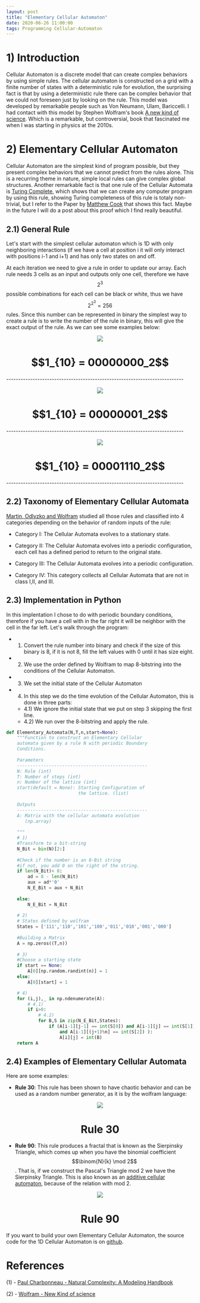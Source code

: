 ```yaml
---
layout: post
title: "Elementary Cellular Automaton"
date: 2020-06-26 11:00:00
tags: Programming Cellular-Automaton
---
```


# 1) Introduction

Cellular Automaton is a discrete model that can create complex behaviors by using simple rules. The cellular automaton is constructed on a grid with a finite number of states with a deterministic rule for evolution, the surprising fact is that by using a deterministic rule there can be complex behavior that we could not foreseen just by looking on the rule. This model was developed by remarkable people such as Von Neumann, Ulam, Bariccelli. I had contact with this model by Stephen Wolfram's book [A new kind of science](https://www.wolframscience.com/nks/). Which is a remarkable, but controversial, book that fascinated me when I was starting in physics at the 2010s. 

# 2) Elementary Cellular Automaton

Cellular Automaton are the simplest kind of program possible, but they present complex behaviors that we cannot predict from the rules alone. This is a recurring theme in nature, simple local rules can give complex global structures. Another remarkable fact is that one rule of the Cellular Automata is [Turing Complete](https://en.wikipedia.org/wiki/Turing_completeness), which shows that we can create any computer program by using this rule, showing Turing completeness of this rule is totaly non-trivial, but I refer to the Paper by [Matthew Cook](https://wpmedia.wolfram.com/uploads/sites/13/2018/02/15-1-1.pdf) that shows this fact. Maybe in the future I will do a post about this proof which I find really beautiful.

## 2.1) General Rule

Let's start with the simplest cellular automaton which is 1D with only neighboring interactions (if we have a cell at position i it will only interact with positions i-1 and i+1) and has only two states on and off. 

At each iteration we need to give a rule in order to update our array. Each rule needs 3 cells as an input and outputs only one cell, therefore we have $$2^3$$ possible combinations for each cell can be black or white, thus we have $$2^{2^3} = 256$$ rules. Since this number can be represented in binary the simplest way to create a rule is to write the number of the rule in binary, this will give the exact output of the rule. As we can see some examples below:

<p style="text-align:center;"><img src="{{site.baseurl}}/assets/2020-06-26-Cellular-Automaton/Rule_0.jpg"></p>
<h1 style="text-align:center;">$$1_{10} = 00000000_2$$</h1>
--------------------------------------------------------------------------
<p style="text-align:center;"><img src="{{site.baseurl}}/assets/2020-06-26-Cellular-Automaton/Rule_1.jpg"></p>
<h1 style="text-align:center;">$$1_{10} = 00000001_2$$</h1>
--------------------------------------------------------------------------
<p style="text-align:center;"><img src="{{site.baseurl}}/assets/2020-06-26-Cellular-Automaton/Rule_30.jpg"></p>
<h1 style="text-align:center;">$$1_{10} = 00001110_2$$</h1>
--------------------------------------------------------------------------

## 2.2) Taxonomy of Elementary Cellular Automata

[Martin, Odlyzko and Wolfram](https://www.stephenwolfram.com/publications/academic/algebraic-properties-cellular-automata.pdf) studied all those rules and classified into 4 categories depending on the behavior of random inputs of the rule:

- Category I: The Cellular Automata evolves to a stationary state.

- Category II: The Cellular Automata evolves into a periodic configuration, each cell has a defined period to return to the original state. 

- Category III: The Cellular Automata evolves into a periodic configuration.

- Category IV: This category collects all Cellular Automata that are not in class I,II, and III.

## 2.3) Implementation in Python

In this implentation I chose to do with periodic boundary conditions, therefore if you have a cell with in the far right it will be neighbor with the cell in the far left. Let's walk through the program:

- 1) Convert the rule number into binary and check if the size of this binary is 8, if it is not 8, fill the left values with 0 until it has size eight.

- 2) We use the order defined by Wolfram to map 8-bitstring into the conditions of the Cellular Automaton.

- 3) We set the initial state of the Cellular Automaton

- 4) In this step we do the time evolution of the Cellular Automaton, this is done in three parts:
    
    -  4.1) We ignore the initial state that we put on step 3 skipping the first line.
    -  4.2) We run over the 8-bitstring and apply the rule.

```python
def Elementary_Automata(N,T,n,start=None):
    """Function to construct an Elementary Cellular 
    automata given by a rule N with periodic Boundary 
    Conditions.
    
    Parameters
    -------------------------------------------------
    N: Rule (int)
    T: Number of steps (int)
    n: Number of the lattice (int)
    start(default = None): Starting Configuration of 
                           the lattice. (list)
                           
    Outputs
    -------------------------------------------------
    A: Matrix with the cellular automata evolution
       (np.array)
    
    """
    # 1)
    #Transform to a bit-string
    N_Bit = bin(N)[2:]
    
    #Check if the number is an 8-Bit string 
    #if not, you add 0 on the right of the string.
    if len(N_Bit)< 8:
        ad = 8 - len(N_Bit)
        aux = ad*'0'
        N_E_Bit = aux + N_Bit
    
    else:
        N_E_Bit = N_Bit
    
    # 2)
    # States defined by wolfram
    States = ['111','110','101','100','011','010','001','000']
    
    #Building a Matrix
    A = np.zeros((T,n))
    
    # 3)
    #Choose a starting state
    if start == None:
        A[0][np.random.randint(n)] = 1
    else:
        A[0][start] = 1

    # 4)
    for (i,j),_ in np.ndenumerate(A):
        # 4.1)
        if i>0:
            # 4.2)
            for B,S in zip(N_E_Bit,States):                
                if (A[i-1][j-1] == int(S[0]) and A[i-1][j] == int(S[1]) 
                    and A[i-1][(j+1)%n] == int(S[2]) ):
                    A[i][j] = int(B)
    return A
```


## 2.4) Examples of Elementary Cellular Automata

Here are some examples:
- **Rule 30**: This rule has been shown to have chaotic behavior and can be used as a random number generator, as it is by the wolfram language:

<p style="text-align:center;"><img src="{{site.baseurl}}/assets/2020-06-26-Cellular-Automaton/CA_30.png"></p>
<h1 style="text-align:center;">Rule 30</h1>

- **Rule 90**: This rule produces a fractal that is known as the Sierpinsky Triangle, which comes up when you have the binomial coefficient $$\binom{N}{k} \mod 2$$. That is, if we construct the Pascal's Triangle mod 2 we have the Sierpinsky Triangle. This is also known as an [additive cellular automaton](https://mathworld.wolfram.com/AdditiveCellularAutomaton.html), because of the relation with mod 2.

<p style="text-align:center;"><img src="{{site.baseurl}}/assets/2020-06-26-Cellular-Automaton/CA_90.png"></p>
<h1 style="text-align:center;">Rule 90</h1>

If you want to build your own Elementary Cellular Automaton, the source code for the 1D Cellular Automaton is on [github](https://github.com/nahumsa/Cellular-Automata/blob/master/Cellular_Automata.ipynb).

# References

(1) - [Paul Charbonneau - Natural Complexity: A Modeling Handbook](https://www.jstor.org/stable/j.ctt1vwmgzt)

(2) - [Wolfram - New Kind of science](https://www.wolframscience.com/nks/)
